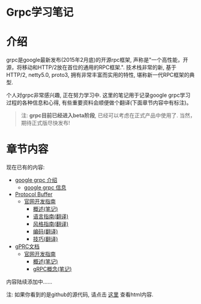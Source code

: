 Grpc学习笔记
===========

# 介绍

grpc是google最新发布(2015年2月底)的开源rpc框架, 声称是"一个高性能，开源，将移动和HTTP/2放在首位的通用的RPC框架.". 技术栈非常的新, 基于HTTP/2, netty5.0, proto3, 拥有非常丰富而实用的特性, 堪称新一代RPC框架的典型.

个人对grpc非常感兴趣, 正在努力学习中. 这里的笔记用于记录google grpc学习过程的各种信息和心得, 有些重要资料会顺便做个翻译(下面章节内容中有标注)。

> 注: **grpc目前已经进入beta阶段**, 已经可以考虑在正式产品中使用了. 当然，期待正式版尽快发布!

# 章节内容

现在已有的内容:

* [google grpc 介绍](introduction/index.md)
    * [google grpc 信息](introduction/information.md)
* [Protocol Buffer]()
    * [官网开发指南]()
        * [概述(笔记)](proto3/overview.md)
        * [语言指南(翻译)](proto3/language_guide.md)
        * [风格指南(翻译)](proto3/style_guide.md)
        * [编码(翻译)](proto3/encoding.md)
        * [技巧(翻译)](proto3/techniques.md)
* [gPRC文档]()
    * [官网开发指南]()
    	* [概述(笔记)](grpc/overview.md)
    	* [gRPC概念(笔记)](grpc/grpc_concepts.md)

内容陆续添加中......

注: 如果你看到的是github的源代码, 请点击 [这里](http://skyao.github.io/leaning-grpc/) 查看html内容.